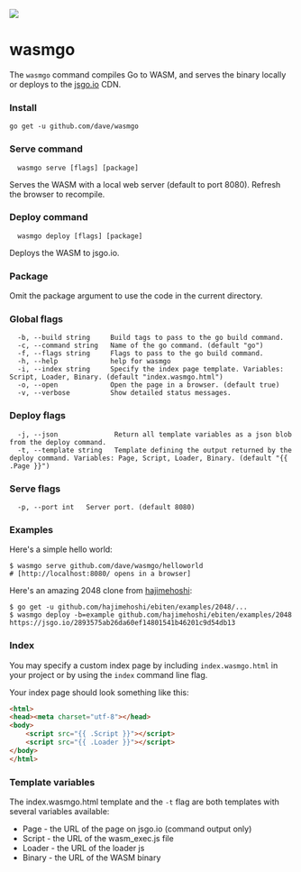 <a href="https://patreon.com/davebrophy" title="Help with my hosting bills using Patreon"><img src="https://img.shields.io/badge/patreon-donate-yellow.svg" style="max-width:100%;"></a>

# wasmgo

The `wasmgo` command compiles Go to WASM, and serves the binary locally or deploys to the [jsgo.io](https://github.com/dave/jsgo) CDN.

### Install

`go get -u github.com/dave/wasmgo`

### Serve command

```
  wasmgo serve [flags] [package]
```

Serves the WASM with a local web server (default to port 8080). Refresh the browser to recompile.

### Deploy command

```
  wasmgo deploy [flags] [package]
```

Deploys the WASM to jsgo.io.

### Package

Omit the package argument to use the code in the current directory.

### Global flags

```
  -b, --build string     Build tags to pass to the go build command.
  -c, --command string   Name of the go command. (default "go")
  -f, --flags string     Flags to pass to the go build command.
  -h, --help             help for wasmgo
  -i, --index string     Specify the index page template. Variables: Script, Loader, Binary. (default "index.wasmgo.html")
  -o, --open             Open the page in a browser. (default true)
  -v, --verbose          Show detailed status messages.
```

### Deploy flags

```
  -j, --json              Return all template variables as a json blob from the deploy command.
  -t, --template string   Template defining the output returned by the deploy command. Variables: Page, Script, Loader, Binary. (default "{{ .Page }}")
```

### Serve flags

```
  -p, --port int   Server port. (default 8080)
```

### Examples

Here's a simple hello world:

```
$ wasmgo serve github.com/dave/wasmgo/helloworld
# [http://localhost:8080/ opens in a browser]
```

Here's an amazing 2048 clone from [hajimehoshi](https://github.com/hajimehoshi):

```
$ go get -u github.com/hajimehoshi/ebiten/examples/2048/...
$ wasmgo deploy -b=example github.com/hajimehoshi/ebiten/examples/2048
https://jsgo.io/2893575ab26da60ef14801541b46201c9d54db13
```

### Index

You may specify a custom index page by including `index.wasmgo.html` in your project or by using the `index` 
command line flag.

Your index page should look something like this:

```html
<html>
<head><meta charset="utf-8"></head>
<body>
	<script src="{{ .Script }}"></script>
	<script src="{{ .Loader }}"></script>
</body>
</html>
```

### Template variables

The index.wasmgo.html template and the `-t` flag are both templates with several variables available:

* Page - the URL of the page on jsgo.io (command output only)  
* Script - the URL of the wasm_exec.js file  
* Loader - the URL of the loader js  
* Binary - the URL of the WASM binary  
